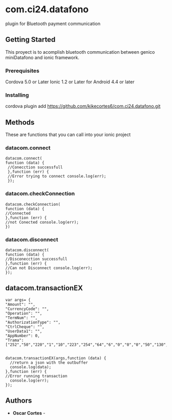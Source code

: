 # com.ci24.datafono

plugin for Bluetooth payment communication

## Getting Started

This proyect is to acomplish bluetooth communication between genico miniDatafono and ionic framework.

### Prerequisites

Cordova 5.0 or Later
Ionic 1.2 or Later
for Android 4.4 or later

### Installing

cordova plugin add https://github.com/kikecortes6/com.ci24.datafono.git

## Methods

These are functions that you can call into your ionic project

### datacom.connect

```
datacom.connect(
function (data) {
 //Conecction successfull 
 },function (err) { 
 //Error trying to connect console.log(err); 
 });

```
### datacom.checkConnection

```
datacom.checkConnection(
function (data) { 
//Connected 
},function (err) { 
//not Conected console.log(err); 
})

```

###  datacom.disconnect

```
datacom.disconnect(
function (data) { 
//Disconecction successfull 
},function (err) { 
//Can not Disconnect console.log(err); 
});

```
## datacom.transactionEX

```
var args= {
"Amount": "",
"CurrencyCode": "",
"Operation": "",
"TermNum": "",
"AuthorizationType": "",
"CtrlCheque": "",
"UserData1": "",
"AppNumber": 0,
"Trama":["252","50","220","1","10","223","254","64","6","0","0","0","50","130","89","223","255","34","6","0","0","0","5","36","17","223","254","130","6","0","0","0","0","0","0","223","255","37","4","49","50","53","48","223","255","43","5","52","48","53","55","50"]};


datacom.transactionEX(args,function (data) {
  //return a json with the outbuffer 
  console.log(data);
},function (err) {
//Error running transaction
  console.log(err);
});

```



## Authors

* **Oscar Cortes** - 


